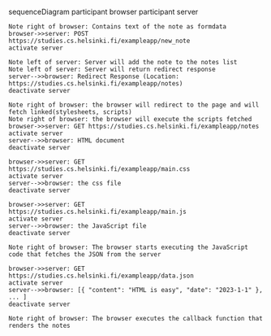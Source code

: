 sequenceDiagram
    participant browser
    participant server

    Note right of browser: Contains text of the note as formdata 
    browser->>server: POST https://studies.cs.helsinki.fi/exampleapp/new_note
    activate server

    Note left of server: Server will add the note to the notes list
    Note left of server: Server will return redirect response
    server-->>browser: Redirect Response (Location: https://studies.cs.helsinki.fi/exampleapp/notes)
    deactivate server

    Note right of browser: the browser will redirect to the page and will fetch linked(stylesheets, scripts)
    Note right of browser: the browser will execute the scripts fetched
    browser->>server: GET https://studies.cs.helsinki.fi/exampleapp/notes
    activate server
    server-->>browser: HTML document
    deactivate server

    browser->>server: GET https://studies.cs.helsinki.fi/exampleapp/main.css
    activate server
    server-->>browser: the css file
    deactivate server

    browser->>server: GET https://studies.cs.helsinki.fi/exampleapp/main.js
    activate server
    server-->>browser: the JavaScript file
    deactivate server

    Note right of browser: The browser starts executing the JavaScript code that fetches the JSON from the server

    browser->>server: GET https://studies.cs.helsinki.fi/exampleapp/data.json
    activate server
    server-->>browser: [{ "content": "HTML is easy", "date": "2023-1-1" }, ... ]
    deactivate server

    Note right of browser: The browser executes the callback function that renders the notes